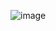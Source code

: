 
![image](https://user-images.githubusercontent.com/19413241/212425268-bd456c72-c7d2-4a75-9723-d34c43c3248b.png)
